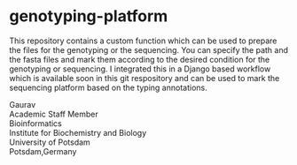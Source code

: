 # genotyping-platform

This repository contains a custom function which can be used to prepare the files for the genotyping or the sequencing. You can specify the path and the fasta files and mark them according to the desired condition for the genotyping or sequencing. I integrated this in a Django based workflow which is available soon in this git respository and can be used to mark the sequencing platform based on the typing annotations. 

Gaurav \
Academic Staff Member \
Bioinformatics \
Institute for Biochemistry and Biology \
University of Potsdam \
Potsdam,Germany 
